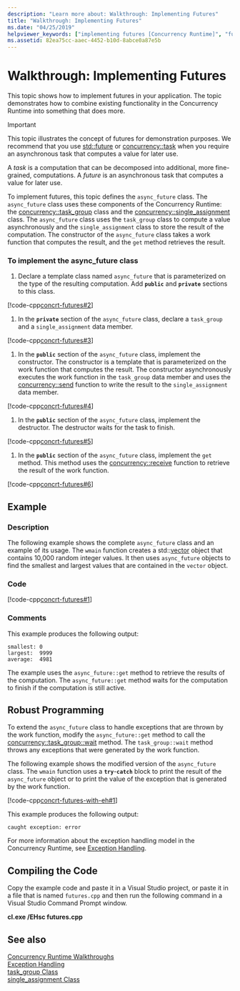 ```yaml
---
description: "Learn more about: Walkthrough: Implementing Futures"
title: "Walkthrough: Implementing Futures"
ms.date: "04/25/2019"
helpviewer_keywords: ["implementing futures [Concurrency Runtime]", "futures, implementing [Concurrency Runtime]"]
ms.assetid: 82ea75cc-aaec-4452-b10d-8abce0a87e5b
---
```

# Walkthrough: Implementing Futures

This topic shows how to implement futures in your application. The topic demonstrates how to combine existing functionality in the Concurrency Runtime into something that does more.

> [!IMPORTANT]
> This topic illustrates the concept of futures for demonstration purposes. We recommend that you use [std::future](../../standard-library/future-class.md) or [concurrency::task](../../parallel/concrt/reference/task-class.md) when you require an asynchronous task that computes a value for later use.

A *task* is a computation that can be decomposed into additional, more fine-grained, computations. A *future* is an asynchronous task that computes a value for later use.

To implement futures, this topic defines the `async_future` class. The `async_future` class uses these components of the Concurrency Runtime: the [concurrency::task_group](reference/task-group-class.md) class and the [concurrency::single_assignment](../../parallel/concrt/reference/single-assignment-class.md) class. The `async_future` class uses the `task_group` class to compute a value asynchronously and the `single_assignment` class to store the result of the computation. The constructor of the `async_future` class takes a work function that computes the result, and the `get` method retrieves the result.

### To implement the async_future class

1. Declare a template class named `async_future` that is parameterized on the type of the resulting computation. Add **`public`** and **`private`** sections to this class.

[!code-cpp[concrt-futures#2](../../parallel/concrt/codesnippet/cpp/walkthrough-implementing-futures_1.cpp)]

1. In the **`private`** section of the `async_future` class, declare a `task_group` and a `single_assignment` data member.

[!code-cpp[concrt-futures#3](../../parallel/concrt/codesnippet/cpp/walkthrough-implementing-futures_2.cpp)]

1. In the **`public`** section of the `async_future` class, implement the constructor. The constructor is a template that is parameterized on the work function that computes the result. The constructor asynchronously executes the work function in the `task_group` data member and uses the [concurrency::send](reference/concurrency-namespace-functions.md#send) function to write the result to the `single_assignment` data member.

[!code-cpp[concrt-futures#4](../../parallel/concrt/codesnippet/cpp/walkthrough-implementing-futures_3.cpp)]

1. In the **`public`** section of the `async_future` class, implement the destructor. The destructor waits for the task to finish.

[!code-cpp[concrt-futures#5](../../parallel/concrt/codesnippet/cpp/walkthrough-implementing-futures_4.cpp)]

1. In the **`public`** section of the `async_future` class, implement the `get` method. This method uses the [concurrency::receive](reference/concurrency-namespace-functions.md#receive) function to retrieve the result of the work function.

[!code-cpp[concrt-futures#6](../../parallel/concrt/codesnippet/cpp/walkthrough-implementing-futures_5.cpp)]

## Example

### Description

The following example shows the complete `async_future` class and an example of its usage. The `wmain` function creates a std::[vector](../../standard-library/vector-class.md) object that contains 10,000 random integer values. It then uses `async_future` objects to find the smallest and largest values that are contained in the `vector` object.

### Code

[!code-cpp[concrt-futures#1](../../parallel/concrt/codesnippet/cpp/walkthrough-implementing-futures_6.cpp)]

### Comments

This example produces the following output:

```Output
smallest: 0
largest:  9999
average:  4981
```

The example uses the `async_future::get` method to retrieve the results of the computation. The `async_future::get` method waits for the computation to finish if the computation is still active.

## Robust Programming

To extend the `async_future` class to handle exceptions that are thrown by the work function, modify the `async_future::get` method to call the [concurrency::task_group::wait](reference/task-group-class.md#wait) method. The `task_group::wait` method throws any exceptions that were generated by the work function.

The following example shows the modified version of the `async_future` class. The `wmain` function uses a **`try`**-**`catch`** block to print the result of the `async_future` object or to print the value of the exception that is generated by the work function.

[!code-cpp[concrt-futures-with-eh#1](../../parallel/concrt/codesnippet/cpp/walkthrough-implementing-futures_7.cpp)]

This example produces the following output:

```Output
caught exception: error
```

For more information about the exception handling model in the Concurrency Runtime, see [Exception Handling](../../parallel/concrt/exception-handling-in-the-concurrency-runtime.md).

## Compiling the Code

Copy the example code and paste it in a Visual Studio project, or paste it in a file that is named `futures.cpp` and then run the following command in a Visual Studio Command Prompt window.

**cl.exe /EHsc futures.cpp**

## See also

[Concurrency Runtime Walkthroughs](../../parallel/concrt/concurrency-runtime-walkthroughs.md)<br/>
[Exception Handling](../../parallel/concrt/exception-handling-in-the-concurrency-runtime.md)<br/>
[task_group Class](reference/task-group-class.md)<br/>
[single_assignment Class](../../parallel/concrt/reference/single-assignment-class.md)
